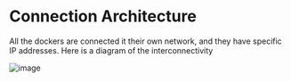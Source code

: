 # Connection Architecture
All the dockers are connected it their own network, and they have specific IP addresses.
Here is a diagram of the interconnectivity

![image](https://github.com/user-attachments/assets/2a3f6cec-6d60-4ba0-94d7-1b97b04eee21)

